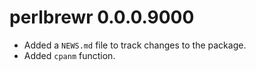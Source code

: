 # perlbrewr 0.0.0.9000

* Added a `NEWS.md` file to track changes to the package.
* Added `cpanm` function.
